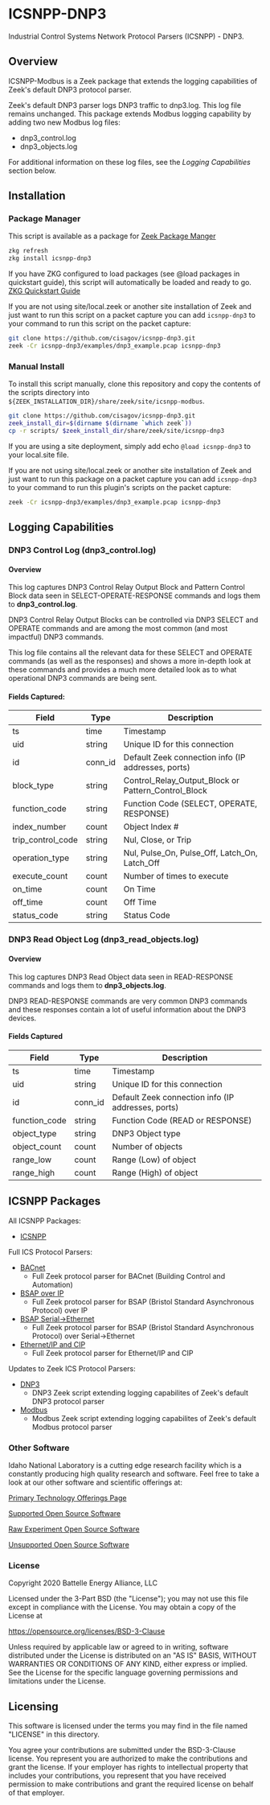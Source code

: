 # ICSNPP-DNP3

Industrial Control Systems Network Protocol Parsers (ICSNPP) - DNP3.

## Overview

ICSNPP-Modbus is a Zeek package that extends the logging capabilities of Zeek's default DNP3 protocol parser.

Zeek's default DNP3 parser logs DNP3 traffic to dnp3.log. This log file remains unchanged. This package extends Modbus logging capability by adding two new Modbus log files:
* dnp3_control.log
* dnp3_objects.log

For additional information on these log files, see the *Logging Capabilities* section below.

## Installation 

### Package Manager

This script is available as a package for [Zeek Package Manger](https://docs.zeek.org/projects/package-manager/en/stable/index.html)

```bash
zkg refresh
zkg install icsnpp-dnp3
```

If you have ZKG configured to load packages (see @load packages in quickstart guide), this script will automatically be loaded and ready to go.
[ZKG Quickstart Guide](https://docs.zeek.org/projects/package-manager/en/stable/quickstart.html)

If you are not using site/local.zeek or another site installation of Zeek and just want to run this script on a packet capture you can add `icsnpp-dnp3` to your command to run this script on the packet capture:

```bash
git clone https://github.com/cisagov/icsnpp-dnp3.git
zeek -Cr icsnpp-dnp3/examples/dnp3_example.pcap icsnpp-dnp3
```

### Manual Install

To install this script manually, clone this repository and copy the contents of the scripts directory into `${ZEEK_INSTALLATION_DIR}/share/zeek/site/icsnpp-modbus`.

```bash
git clone https://github.com/cisagov/icsnpp-dnp3.git
zeek_install_dir=$(dirname $(dirname `which zeek`))
cp -r scripts/ $zeek_install_dir/share/zeek/site/icsnpp-dnp3
```

If you are using a site deployment, simply add echo `@load icsnpp-dnp3` to your local.site file.

If you are not using site/local.zeek or another site installation of Zeek and just want to run this package on a packet capture you can add `icsnpp-dnp3` to your command to run this plugin's scripts on the packet capture:

```bash
zeek -Cr icsnpp-dnp3/examples/dnp3_example.pcap icsnpp-dnp3
```
## Logging Capabilities

### DNP3 Control Log (dnp3_control.log)

#### Overview

This log captures DNP3 Control Relay Output Block and Pattern Control Block data seen in SELECT-OPERATE-RESPONSE commands and logs them to **dnp3_control.log**.

DNP3 Control Relay Output Blocks can be controlled via DNP3 SELECT and OPERATE commands and are among the most common (and most impactful) DNP3 commands.

This log file contains all the relevant data for these SELECT and OPERATE commands (as well as the responses) and shows a more in-depth look at these commands and provides a much more detailed look as to what operational DNP3 commands are being sent.

#### Fields Captured:

| Field                 | Type      | Description                                               |
| --------------------- |-----------|-----------------------------------------------------------|
| ts                    | time      | Timestamp                                                 |
| uid                   | string    | Unique ID for this connection                             |
| id                    | conn_id   | Default Zeek connection info (IP addresses, ports)        |
| block_type            | string    | Control_Relay_Output_Block or Pattern_Control_Block       |
| function_code         | string    | Function Code (SELECT, OPERATE, RESPONSE)                 |
| index_number          | count     | Object Index #                                            |
| trip_control_code     | string    | Nul, Close, or Trip                                       |
| operation_type        | string    | Nul, Pulse_On, Pulse_Off, Latch_On, Latch_Off             |
| execute_count         | count     | Number of times to execute                                |
| on_time               | count     | On Time                                                   |
| off_time              | count     | Off Time                                                  |
| status_code           | string    | Status Code                                               |

### DNP3 Read Object Log (dnp3_read_objects.log)

#### Overview

This log captures DNP3 Read Object data seen in READ-RESPONSE commands and logs them to **dnp3_objects.log**.

DNP3 READ-RESPONSE commands are very common DNP3 commands and these responses contain a lot of useful information about the DNP3 devices.

#### Fields Captured

| Field                 | Type      | Description                                           |
| --------------------- |-----------|-------------------------------------------------------|
| ts                    | time      | Timestamp                                             |
| uid                   | string    | Unique ID for this connection                         |
| id                    | conn_id   | Default Zeek connection info (IP addresses, ports)    |
| function_code         | string    | Function Code (READ or RESPONSE)                      |
| object_type           | string    | DNP3 Object type                                      |
| object_count          | count     | Number of objects                                     |
| range_low             | count     | Range (Low) of object                                 |
| range_high            | count     | Range (High) of object                                |

## ICSNPP Packages

All ICSNPP Packages:
* [ICSNPP](https://github.com/cisagov/icsnpp)

Full ICS Protocol Parsers:
* [BACnet](https://github.com/cisagov/icsnpp-bacnet)
    * Full Zeek protocol parser for BACnet (Building Control and Automation)
* [BSAP over IP](https://github.com/cisagov/icsnpp-bsap-ip)
    * Full Zeek protocol parser for BSAP (Bristol Standard Asynchronous Protocol) over IP
* [BSAP Serial->Ethernet](https://github.com/cisagov/icsnpp-bsap-serial)
    * Full Zeek protocol parser for BSAP (Bristol Standard Asynchronous Protocol) over Serial->Ethernet
* [Ethernet/IP and CIP](https://github.com/cisagov/icsnpp-enip)
    * Full Zeek protocol parser for Ethernet/IP and CIP

Updates to Zeek ICS Protocol Parsers:
* [DNP3](https://github.com/cisagov/icsnpp-dnp3)
    * DNP3 Zeek script extending logging capabilites of Zeek's default DNP3 protocol parser
* [Modbus](https://github.com/cisagov/icsnpp-modbus)
    * Modbus Zeek script extending logging capabilites of Zeek's default Modbus protocol parser

### Other Software
Idaho National Laboratory is a cutting edge research facility which is a constantly producing high quality research and software. Feel free to take a look at our other software and scientific offerings at:

[Primary Technology Offerings Page](https://www.inl.gov/inl-initiatives/technology-deployment)

[Supported Open Source Software](https://github.com/idaholab)

[Raw Experiment Open Source Software](https://github.com/IdahoLabResearch)

[Unsupported Open Source Software](https://github.com/IdahoLabCuttingBoard)

### License

Copyright 2020 Battelle Energy Alliance, LLC

Licensed under the 3-Part BSD (the "License");
you may not use this file except in compliance with the License.
You may obtain a copy of the License at

  https://opensource.org/licenses/BSD-3-Clause

Unless required by applicable law or agreed to in writing, software
distributed under the License is distributed on an "AS IS" BASIS,
WITHOUT WARRANTIES OR CONDITIONS OF ANY KIND, either express or implied.
See the License for the specific language governing permissions and
limitations under the License.




Licensing
-----
This software is licensed under the terms you may find in the file named "LICENSE" in this directory.

You agree your contributions are submitted under the BSD-3-Clause license. You represent you are authorized to make the contributions and grant the license. If your employer has rights to intellectual property that includes your contributions, you represent that you have received permission to make contributions and grant the required license on behalf of that employer.
